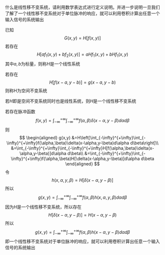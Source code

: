 什么是线性移不变系统，请利用数学表达式进行定义说明。并进一步说明一旦我们了解了一个线性移不变系统对于单位脉冲的响应，就可以利用卷积计算出任意一个输入信号的系统输出

已知
$$
G(x,y)=H[f(x,y)]
$$
若存在
$$
H[af_1(x,y)+bf_2(x,y)]=aHf_1(x,y)+bHf_1(x,y)
$$
其中$a,b$为标量，则称$H$是一个线性系统

若存在
$$
H[f(x-a,y-b)]=g(x-a,y-b)
$$
则称H为空间不变系统

若$H$即是空间不变系统同时也是线性系统，则$H$是一个线性移不变系统

若存在脉冲函数
$$
f(x,y)=\int_{-\infty}^{+\infty}\int_{-\infty}^{+\infty}f(\alpha,\beta)\delta(x-\alpha,y-\beta)d\alpha d\beta
$$
则
$$
\begin{aligned}
g(x,y)
&=H\left[\int_{-\infty}^{+\infty}\int_{-\infty}^{+\infty}f(\alpha,\beta)\delta(x-\alpha,y-\beta)d\alpha d\beta\right]\\
&=\int_{-\infty}^{+\infty}\int_{-\infty}^{+\infty}H[f(\alpha,\beta)\delta(x-\alpha,y-\beta)]d\alpha d\beta\\
&=\int_{-\infty}^{+\infty}\int_{-\infty}^{+\infty}f(\alpha,\beta)H[\delta(x-\alpha,y-\beta)]d\alpha d\beta
\end{aligned}
$$
令
$$
h(x,\alpha,y,\beta)=H[\delta(x-\alpha,y-\beta)]
$$
所以
$$
g(x,y)=\int_{-\infty}^{+\infty}\int_{-\infty}^{+\infty}f(\alpha,\beta)h(x,\alpha,y,\beta)d\alpha d\beta
$$
因为$H$是一个线性移不变系统，所以存在
$$
H[\delta(x-\alpha,y-\beta)]=H(x-\alpha,y-\beta)
$$
所以
$$
g(x,y)=\int_{-\infty}^{+\infty}\int_{-\infty}^{+\infty}f(\alpha,\beta)h(x-\alpha,y-\beta)d\alpha d\beta
$$
即一个线性移不变系统对于单位脉冲的响应，就可以利用卷积计算出任意一个输入信号的系统输出